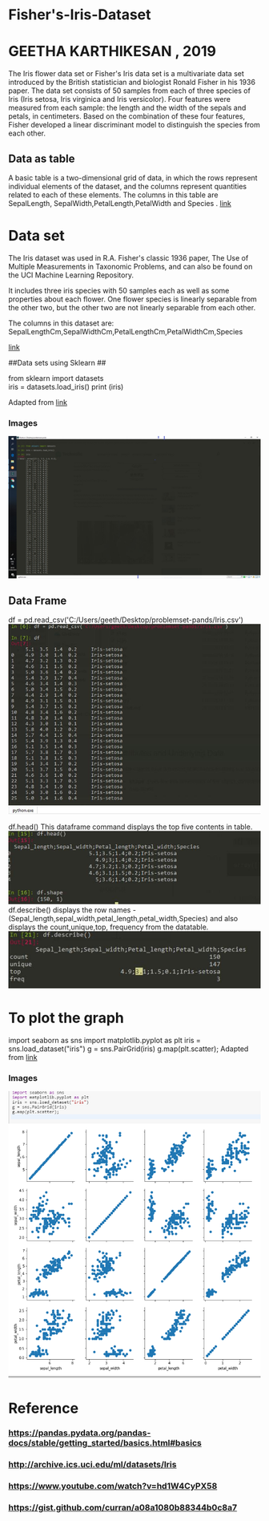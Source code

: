 # Fisher's-Iris-Dataset
# GEETHA KARTHIKESAN , 2019
The Iris flower data set or
Fisher's Iris data set is a multivariate data set 
introduced by the British statistician and biologist Ronald Fisher in his 1936 paper.
The data set consists of 50 samples from each of three species of Iris (Iris setosa, Iris virginica and Iris versicolor). Four features were measured from each sample: the length and the width of the sepals and petals, in centimeters.
Based on the combination of these four features, Fisher developed a linear discriminant model to distinguish the species from each other.

## Data as table  ##

   A basic table is a two-dimensional grid of data, 
in which the rows represent individual elements of the dataset,
and the columns represent quantities related to each of these elements.
The columns in this table are SepalLength, SepalWidth,PetalLength,PetalWidth and Species .
[link](https://github.com/geetharamson/Fisher-s-Iris-Dataset/blob/master/iris.csv)


# Data set #
The Iris dataset was used in R.A. Fisher's classic 1936 paper, The Use of Multiple Measurements in Taxonomic Problems, and can also be found on the UCI Machine Learning Repository.

It includes three iris species with 50 samples each as well as some properties about each flower. One flower species is linearly separable from the other two, but the other two are not linearly separable from each other.

The columns in this dataset are:
SepalLengthCm,SepalWidthCm,PetalLengthCm,PetalWidthCm,Species

[link](https://github.com/geetharamson/Fisher-s-Iris-Dataset/blob/master/iris%20series.JPG)

##Data sets using Sklearn ##  

 from sklearn import datasets  
 iris = datasets.load_iris()
 print (iris)
    
Adapted from [link](https://scikit-learn.org/stable/tutorial/basic/tutorial.html)
### Images ###
![alt text]( https://github.com/geetharamson/Fisher-s-Iris-Dataset/blob/master/iris%20array.jpg)
## Data Frame ## 
df = pd.read_csv('C:/Users/geeth/Desktop/problemset-pands/Iris.csv')
![alt text](https://github.com/geetharamson/Fisher-s-Iris-Dataset/blob/master/df.JPG)

df.head()
  This dataframe command displays the top five contents in table.
![alt text](https://github.com/geetharamson/Fisher-s-Iris-Dataset/blob/master/irisdf2.JPG)
df.describe()
displays the row names -(Sepal_length,sepal_width,petal_length,petal_width,Species) and also
displays the count,unique,top, frequency from the datatable.
![alt text](https://github.com/geetharamson/Fisher-s-Iris-Dataset/blob/master/iris%20df3.JPG)

# To plot the graph 
import seaborn as sns
import matplotlib.pyplot as plt
iris = sns.load_dataset("iris")
g = sns.PairGrid(iris)
g.map(plt.scatter);
Adapted from 
[ link](http://seaborn.pydata.org)
### Images
![alt text](https://github.com/geetharamson/Fisher-s-Iris-Dataset/blob/master/Iris%20graph1.PNG)



# Reference 
### https://pandas.pydata.org/pandas-docs/stable/getting_started/basics.html#basics
### http://archive.ics.uci.edu/ml/datasets/Iris
### https://www.youtube.com/watch?v=hd1W4CyPX58
### https://gist.github.com/curran/a08a1080b88344b0c8a7
